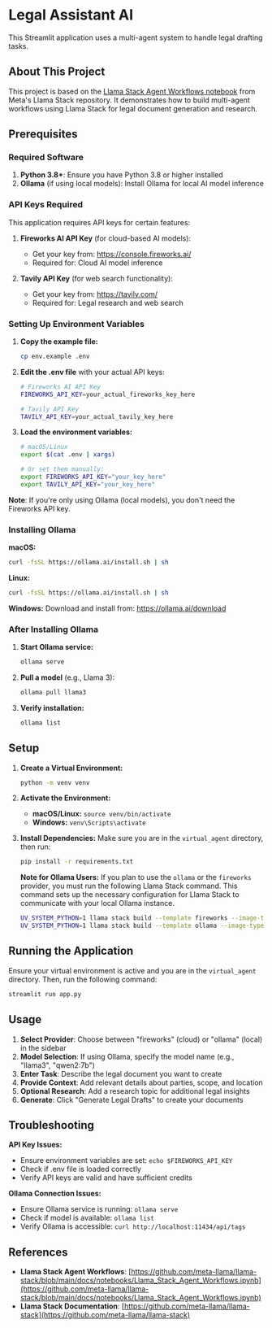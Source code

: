 # Legal Assistant AI

This Streamlit application uses a multi-agent system to handle legal drafting tasks.

## About This Project

This project is based on the [Llama Stack Agent Workflows notebook](https://github.com/meta-llama/llama-stack/blob/main/docs/notebooks/Llama_Stack_Agent_Workflows.ipynb) from Meta's Llama Stack repository. It demonstrates how to build multi-agent workflows using Llama Stack for legal document generation and research.

## Prerequisites

### Required Software

1. **Python 3.8+**: Ensure you have Python 3.8 or higher installed
2. **Ollama** (if using local models): Install Ollama for local AI model inference

### API Keys Required

This application requires API keys for certain features:

1. **Fireworks AI API Key** (for cloud-based AI models):
   - Get your key from: https://console.fireworks.ai/
   - Required for: Cloud AI model inference

2. **Tavily API Key** (for web search functionality):
   - Get your key from: https://tavily.com/
   - Required for: Legal research and web search

### Setting Up Environment Variables

1. **Copy the example file:**
   ```bash
   cp env.example .env
   ```

2. **Edit the .env file** with your actual API keys:
   ```bash
   # Fireworks AI API Key
   FIREWORKS_API_KEY=your_actual_fireworks_key_here
   
   # Tavily API Key
   TAVILY_API_KEY=your_actual_tavily_key_here
   ```

3. **Load the environment variables:**
   ```bash
   # macOS/Linux
   export $(cat .env | xargs)
   
   # Or set them manually:
   export FIREWORKS_API_KEY="your_key_here"
   export TAVILY_API_KEY="your_key_here"
   ```

**Note**: If you're only using Ollama (local models), you don't need the Fireworks API key.

### Installing Ollama

**macOS:**
```bash
curl -fsSL https://ollama.ai/install.sh | sh
```

**Linux:**
```bash
curl -fsSL https://ollama.ai/install.sh | sh
```

**Windows:**
Download and install from: https://ollama.ai/download

### After Installing Ollama

1. **Start Ollama service:**
   ```bash
   ollama serve
   ```

2. **Pull a model** (e.g., Llama 3):
   ```bash
   ollama pull llama3
   ```

3. **Verify installation:**
   ```bash
   ollama list
   ```

## Setup

1.  **Create a Virtual Environment:**
    ```bash
    python -m venv venv
    ```

2.  **Activate the Environment:**
    * **macOS/Linux:** `source venv/bin/activate`
    * **Windows:** `venv\Scripts\activate`

3.  **Install Dependencies:**
    Make sure you are in the `virtual_agent` directory, then run:
    ```bash
    pip install -r requirements.txt
    ```

     **Note for Ollama Users:**
    If you plan to use the `ollama` or the `fireworks` provider, you must run the following Llama Stack command. This command sets up the necessary configuration for Llama Stack to communicate with your local Ollama instance.

    ```bash
    UV_SYSTEM_PYTHON=1 llama stack build --template fireworks --image-type venv
    UV_SYSTEM_PYTHON=1 llama stack build --template ollama --image-type venv
    ```

## Running the Application

Ensure your virtual environment is active and you are in the `virtual_agent` directory. Then, run the following command:

```bash
streamlit run app.py
```

## Usage

1. **Select Provider**: Choose between "fireworks" (cloud) or "ollama" (local) in the sidebar
2. **Model Selection**: If using Ollama, specify the model name (e.g., "llama3", "qwen2:7b")
3. **Enter Task**: Describe the legal document you want to create
4. **Provide Context**: Add relevant details about parties, scope, and location
5. **Optional Research**: Add a research topic for additional legal insights
6. **Generate**: Click "Generate Legal Drafts" to create your documents

## Troubleshooting

**API Key Issues:**
- Ensure environment variables are set: `echo $FIREWORKS_API_KEY`
- Check if .env file is loaded correctly
- Verify API keys are valid and have sufficient credits

**Ollama Connection Issues:**
- Ensure Ollama service is running: `ollama serve`
- Check if model is available: `ollama list`
- Verify Ollama is accessible: `curl http://localhost:11434/api/tags`

## References

- **Llama Stack Agent Workflows**: [https://github.com/meta-llama/llama-stack/blob/main/docs/notebooks/Llama_Stack_Agent_Workflows.ipynb](https://github.com/meta-llama/llama-stack/blob/main/docs/notebooks/Llama_Stack_Agent_Workflows.ipynb)
- **Llama Stack Documentation**: [https://github.com/meta-llama/llama-stack](https://github.com/meta-llama/llama-stack)
